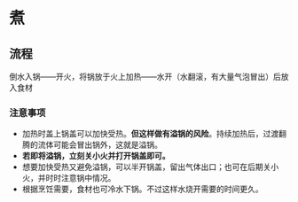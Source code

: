 # 煮

## 流程

倒水入锅——开火，将锅放于火上加热——水开（水翻滚，有大量气泡冒出）后放入食材

### 注意事项

* 加热时盖上锅盖可以加快受热。**但这样做有溢锅的风险**。持续加热后，过渡翻腾的流体可能会冒出锅外，这就是溢锅。
* **若即将溢锅，立刻关小火并打开锅盖即可。**
* 想要加快受热又避免溢锅，可以半开锅盖，留出气体出口；也可在后期关小火，并时时注意锅中情况。
* 根据烹饪需要，食材也可冷水下锅。不过这样水烧开需要的时间更久。
